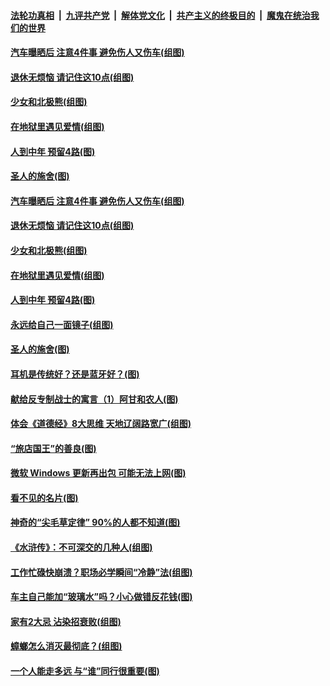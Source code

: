 

####  [法轮功真相](../../../../basic/blob/master/README.md?t=09071531) &nbsp;|&nbsp; [九评共产党](../../../../9ping.md/blob/master/README.md?t=09071531) &nbsp;|&nbsp; [解体党文化](../../../../jtdwh.md/blob/master/README.md?t=09071531)  &nbsp;|&nbsp; [共产主义的终极目的](../../../../gczydzjmd.md/blob/master/README.md?t=09071531) &nbsp;|&nbsp; [魔鬼在统治我们的世界](../../../../mgztzwmdsj.md/blob/master/README.md?t=09071531) 

#### [汽车曝晒后 注意4件事 避免伤人又伤车(组图)](../pages/p8/945395.md?t=09071531) 

#### [退休无烦恼 请记住这10点(组图)](../pages/p8/945355.md?t=09071531) 

#### [少女和北极熊(组图)](../pages/p8/945336.md?t=09071531) 

#### [在地狱里遇见爱情(组图)](../pages/p8/944857.md?t=09071531) 

#### [人到中年 预留4路(图)](../pages/p8/945324.md?t=09071531) 

#### [圣人的施舍(图)](../pages/p8/945063.md?t=09071531) 

#### [汽车曝晒后 注意4件事 避免伤人又伤车(组图)](../pages/p8/945395.md?t=09071531) 

#### [退休无烦恼 请记住这10点(组图)](../pages/p8/945355.md?t=09071531) 

#### [少女和北极熊(组图)](../pages/p8/945336.md?t=09071531) 

#### [在地狱里遇见爱情(组图)](../pages/p8/944857.md?t=09071531) 

#### [人到中年 预留4路(图)](../pages/p8/945324.md?t=09071531) 

#### [永远给自己一面镜子(组图)](../pages/p8/945290.md?t=09071531) 

#### [圣人的施舍(图)](../pages/p8/945063.md?t=09071531) 

#### [耳机是传统好？还是蓝牙好？(图)](../pages/p8/945285.md?t=09071531) 

#### [献给反专制战士的寓言（1）阿甘和农人(图)](../pages/p8/945224.md?t=09071531) 

#### [体会《道德经》8大思维 天地辽阔路宽广(组图)](../pages/p8/945168.md?t=09071531) 

#### [“旅店国王”的善良(图)](../pages/p8/945054.md?t=09071531) 

#### [微软 Windows 更新再出包 可能无法上网(图)](../pages/p8/945145.md?t=09071531) 

#### [看不见的名片(图)](../pages/p8/945143.md?t=09071531) 

#### [神奇的“尖毛草定律” 90%的人都不知道(图)](../pages/p8/945120.md?t=09071531) 

#### [《水浒传》：不可深交的几种人(组图)](../pages/p8/944874.md?t=09071531) 

#### [工作忙碌快崩溃？职场必学瞬间“冷静”法(组图)](../pages/p8/945036.md?t=09071531) 

#### [车主自己能加“玻璃水”吗？小心做错反花钱(图)](../pages/p8/945034.md?t=09071531) 

#### [家有2大忌 沾染招衰败(组图)](../pages/p8/944960.md?t=09071531) 

#### [蟑螂怎么消灭最彻底？(组图)](../pages/p8/944371.md?t=09071531) 

#### [一个人能走多远 与“谁”同行很重要(图)](../pages/p8/944917.md?t=09071531) 

